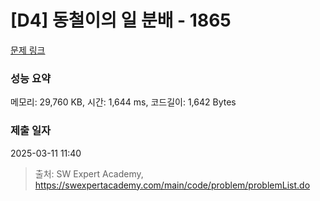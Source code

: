 # [D4] 동철이의 일 분배 - 1865 

[문제 링크](https://swexpertacademy.com/main/code/problem/problemDetail.do?contestProbId=AV5LuHfqDz8DFAXc) 

### 성능 요약

메모리: 29,760 KB, 시간: 1,644 ms, 코드길이: 1,642 Bytes

### 제출 일자

2025-03-11 11:40



> 출처: SW Expert Academy, https://swexpertacademy.com/main/code/problem/problemList.do